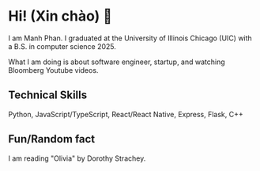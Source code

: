 # Hi! (Xin chào) 👋

I am Manh Phan. I graduated at the University of Illinois Chicago (UIC) with a B.S. in computer science 2025.

What I am doing is about software engineer, startup, and watching Bloomberg Youtube videos.

## Technical Skills
Python, JavaScript/TypeScript, React/React Native, Express, Flask, C++

## Fun/Random fact
I am reading "Olivia" by Dorothy Strachey.

<!--
**Mightymanh/Mightymanh** is a ✨ _special_ ✨ repository because its `README.md` (this file) appears on your GitHub profile.

Here are some ideas to get you started:

- 🔭 I’m currently working on ...
- 🌱 I’m currently learning ...
- 👯 I’m looking to collaborate on ...
- 🤔 I’m looking for help with ...
- 💬 Ask me about ...
- 📫 How to reach me: ...
- 😄 Pronouns: ...
- ⚡ Fun fact: ...
-->
